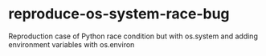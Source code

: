 # reproduce-os-system-race-bug
Reproduction case of Python race condition but with os.system and adding environment variables with os.environ
